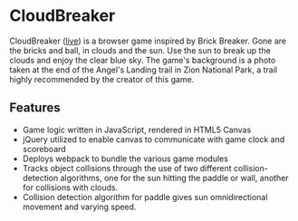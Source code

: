 # CloudBreaker
CloudBreaker ([live](http://www.better-sounds.com)) is a browser game inspired by Brick Breaker. Gone are the bricks and ball, in clouds and the sun.
Use the sun to break up the clouds and enjoy the clear blue sky. The game's background is a photo taken at the end of the Angel's Landing trail in Zion National Park, a trail highly recommended by the creator of this game.

## Features
 - Game logic written in JavaScript, rendered in HTML5 Canvas
 - jQuery utilized to enable canvas to communicate with game clock and scoreboard
 - Deploys webpack to bundle the various game modules
 - Tracks object collisions through the use of two different collision-detection algorithms, one for the sun hitting the paddle or wall, another for collisions with clouds.
 - Collision detection algorithm for paddle gives sun omnidirectional movement and varying speed.
